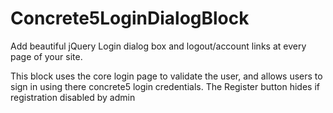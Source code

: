 # Concrete5LoginDialogBlock
Add beautiful jQuery Login dialog box and logout/account links at every page of your site.

This block uses the core login page to validate the user, and allows users to sign in using there concrete5 login credentials. The Register button hides if registration disabled by admin
